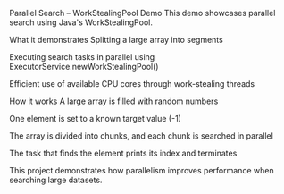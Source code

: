 Parallel Search – WorkStealingPool Demo
This demo showcases parallel search using Java's WorkStealingPool.

What it demonstrates
Splitting a large array into segments

Executing search tasks in parallel using ExecutorService.newWorkStealingPool()

Efficient use of available CPU cores through work-stealing threads

How it works
A large array is filled with random numbers

One element is set to a known target value (-1)

The array is divided into chunks, and each chunk is searched in parallel

The task that finds the element prints its index and terminates

This project demonstrates how parallelism improves performance when searching large datasets.